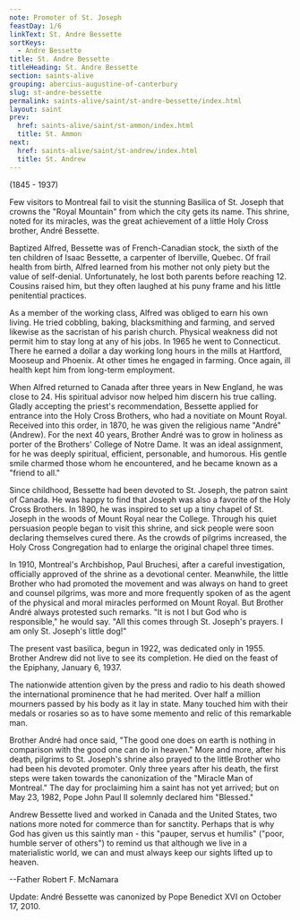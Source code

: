 ```yaml
---
note: Promoter of St. Joseph
feastDay: 1/6
linkText: St. Andre Bessette
sortKeys:
  - Andre Bessette
title: St. Andre Bessette
titleHeading: St. Andre Bessette
section: saints-alive
grouping: abercius-augustine-of-canterbury
slug: st-andre-bessette
permalink: saints-alive/saint/st-andre-bessette/index.html
layout: saint
prev:
  href: saints-alive/saint/st-ammon/index.html
  title: St. Ammon
next:
  href: saints-alive/saint/st-andrew/index.html
  title: St. Andrew
---
```

(1845 - 1937)

Few visitors to Montreal fail to visit the stunning Basilica of St. Joseph that crowns the "Royal Mountain" from which the city gets its name. This shrine, noted for its miracles, was the great achievement of a little Holy Cross brother, André Bessette.

Baptized Alfred, Bessette was of French-Canadian stock, the sixth of the ten children of Isaac Bessette, a carpenter of Iberville, Quebec. Of frail health from birth, Alfred learned from his mother not only piety but the value of self-denial. Unfortunately, he lost both parents before reaching 12. Cousins raised him, but they often laughed at his puny frame and his little penitential practices.

As a member of the working class, Alfred was obliged to earn his own living. He tried cobbling, baking, blacksmithing and farming, and served likewise as the sacristan of his parish church. Physical weakness did not permit him to stay long at any of his jobs. In 1965 he went to Connecticut. There he earned a dollar a day working long hours in the mills at Hartford, Mooseup and Phoenix. At other times he engaged in farming. Once again, ill health kept him from long-term employment.

When Alfred returned to Canada after three years in New England, he was close to 24. His spiritual advisor now helped him discern his true calling. Gladly accepting the priest's recommendation, Bessette applied for entrance into the Holy Cross Brothers, who had a novitiate on Mount Royal. Received into this order, in 1870, he was given the religious name "André" (Andrew). For the next 40 years, Brother André was to grow in holiness as porter of the Brothers' College of Notre Dame. It was an ideal assignment, for he was deeply spiritual, efficient, personable, and humorous. His gentle smile charmed those whom he encountered, and he became known as a "friend to all."

Since childhood, Bessette had been devoted to St. Joseph, the patron saint of Canada. He was happy to find that Joseph was also a favorite of the Holy Cross Brothers. In 1890, he was inspired to set up a tiny chapel of St. Joseph in the woods of Mount Royal near the College. Through his quiet persuasion people began to visit this shrine, and sick people were soon declaring themselves cured there. As the crowds of pilgrims increased, the Holy Cross Congregation had to enlarge the original chapel three times.

In 1910, Montreal's Archbishop, Paul Bruchesi, after a careful investigation, officially approved of the shrine as a devotional center. Meanwhile, the little Brother who had promoted the movement and was always on hand to greet and counsel pilgrims, was more and more frequently spoken of as the agent of the physical and moral miracles performed on Mount Royal. But Brother André always protested such remarks. "It is not I but God who is responsible," he would say. "All this comes through St. Joseph's prayers. I am only St. Joseph's little dog!"

The present vast basilica, begun in 1922, was dedicated only in 1955. Brother Andrew did not live to see its completion. He died on the feast of the Epiphany, January 6, 1937.

The nationwide attention given by the press and radio to his death showed the international prominence that he had merited. Over half a million mourners passed by his body as it lay in state. Many touched him with their medals or rosaries so as to have some memento and relic of this remarkable man.

Brother André had once said, "The good one does on earth is nothing in comparison with the good one can do in heaven." More and more, after his death, pilgrims to St. Joseph's shrine also prayed to the little Brother who had been his devoted promoter. Only three years after his death, the first steps were taken towards the canonization of the "Miracle Man of Montreal." The day for proclaiming him a saint has not yet arrived; but on May 23, 1982, Pope John Paul II solemnly declared him "Blessed."

Andrew Bessette lived and worked in Canada and the United States, two nations more noted for commerce than for sanctity. Perhaps that is why God has given us this saintly man - this "pauper, servus et humilis" ("poor, humble server of others") to remind us that although we live in a materialistic world, we can and must always keep our sights lifted up to heaven.

\--Father Robert F. McNamara

Update: André Bessette was canonized by Pope Benedict XVI on October 17, 2010.